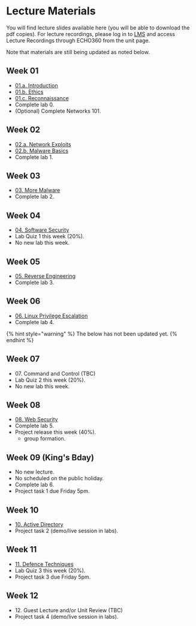 # Lecture Materials

You will find lecture slides available here (you will be able to download the pdf copies). For lecture recordings, please log in to [LMS](https://lms.uwa.edu.au/) and access Lecture Recordings through ECHO360 from the unit page.

Note that materials are still being updated as noted below.

## Week 01

* [01.a. Introduction](https://github.com/uwacyber/cits3006/raw/2023S2/cits3006-lectures/00.Introduction.pdf)
* [01.b. Ethics](https://github.com/uwacyber/cits3006/raw/2023S2/cits3006-lectures/01.Ethics.pdf)
* [01.c. Reconnaissance](https://github.com/uwacyber/cits3006/raw/2023S2/cits3006-lectures/02.Reconnaissance\_vertical.pdf)
* Complete lab 0.
* (Optional) Complete Networks 101.


## Week 02

* [02.a. Network Exploits](https://github.com/uwacyber/cits3006/raw/2023S2/cits3006-lectures/03.Network\_Exploits\_vertical.pdf)
* [02.b. Malware Basics](https://github.com/uwacyber/cits3006/raw/2023S2/cits3006-lectures/04.Malware\_Basics\_vertical.pdf)
* Complete lab 1.

## Week 03

* [03. More Malware](https://github.com/uwacyber/cits3006/raw/2023S2/cits3006-lectures/05.More\_malware\_vertical.pdf)
* Complete lab 2.


## Week 04

* [04. Software Security](https://github.com/uwacyber/cits3006/raw/2023S2/cits3006-lectures/06.Software\_security\_vertical.pdf)
* Lab Quiz 1 this week (20%).
* No new lab this week.


## Week 05

* [05. Reverse Engineering](https://github.com/uwacyber/cits3006/raw/2023S2/cits3006-lectures/07.Reverse\_engineering\_vertical.pdf)
* Complete lab 3.


## Week 06

* [06. Linux Privilege Escalation](https://github.com/uwacyber/cits3006/raw/2023S2/cits3006-lectures/08.Local\_Privilege\_Escalation\_Linux.pdf)
* Complete lab 4.


{% hint style="warning" %}
The below has not been updated yet.
{% endhint %}


## Week 07

* 07\. Command and Control (TBC)
* Lab Quiz 2 this week (20%).
* No new lab this week.


## Week 08

* [08. Web Security](https://github.com/uwacyber/cits3006/raw/2023S2/cits3006-lectures/09.Web\_Security.pdf)
* Complete lab 5.
* Project release this week (40%).
  * group formation.


## Week 09 (King's Bday)

* No new lecture.
* No scheduled on the public holiday.
* Complete lab 6.
* Project task 1 due Friday 5pm.


## Week 10

* [10. Active Directory](https://github.com/uwacyber/cits3006/raw/2023S2/cits3006-lectures/0C.Active\_Directory.pdf)
* Project task 2 (demo/live session in labs).


## Week 11

* [11. Defence Techniques](https://github.com/uwacyber/cits3006/raw/2023S2/cits3006-lectures/0B.Defence\_Techniques.pdf)
* Lab Quiz 3 this week (20%).
* Project task 3 due Friday 5pm.


## Week 12

* 12\. Guest Lecture and/or Unit Review (TBC)
* Project task 4 (demo/live session in labs).
